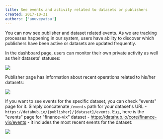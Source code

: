 ```yaml
---
title: See events and activity related to datasets or publishers
created: 2017-10-31
authors: ['anuveyatsu']
---
```


You can now see publisher and dataset related events. As we are tracking processes happening in our system, users have ability to discover which publishers have been active or datasets are updated frequently.

In the dashboard page, users can monitor their own private activity as well as their datasets' statuses:

![](/static/img/docs/dashboard-events.png)

Publisher page has information about recent operations related to his/her datasets:

![](/static/img/docs/publisher-events.png)

If you want to see events for the specific dataset, you can check "events" page for it. Simply concatenate `/events` path for your dataset's URL - `https://datahub.io/{publisher}/{dataset}/events`. E.g., here is the "events" page for "finance-vix" dataset - https://datahub.io/core/finance-vix/events - it includes the most recent events for the dataset:

![](/static/img/docs/events-page.png)
